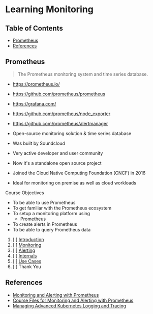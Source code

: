 # Learning Monitoring

## Table of Contents

<!-- START doctoc generated TOC please keep comment here to allow auto update -->
<!-- DON'T EDIT THIS SECTION, INSTEAD RE-RUN doctoc TO UPDATE -->

- [Prometheus](#prometheus)
- [References](#references)

<!-- END doctoc generated TOC please keep comment here to allow auto update -->

## Prometheus

> The Prometheus monitoring system and time series database.

- <https://prometheus.io/>
- <https://github.com/prometheus/prometheus>
- <https://grafana.com/>
- <https://github.com/prometheus/node_exporter>
- <https://github.com/prometheus/alertmanager>

- Open-source monitoring solution & time series database
- Was built by Soundcloud
- Very active developer and user community
- Now it's a standalone open source project
- Joined the Cloud Native Computing Foundation (CNCF) in 2016
- Ideal for monitoring on premise as well as cloud workloads

Course Objectives

- To be able to use Prometheus
- To get familiar with the Prometheus ecosystem
- To setup a monitoring platform using
  - Prometheus
- To create alerts in Prometheus
- To be able to query Prometheus data

1. [ ] [Introduction](prometheus-introduction/README.md)
1. [ ] [Monitoring](prometheus-monitoring/README.md)
1. [ ] [Alerting](prometheus-alerting/README.md)
1. [ ] [Internals](prometheus-internals/README.md)
1. [ ] [Use Cases](prometheus-use-cases/README.md)
1. [ ] Thank You

## References

- [Monitoring and Alerting with Prometheus](https://www.udemy.com/course/monitoring-and-alerting-with-prometheus)
- [Course Files for Monitoring and Alerting with Prometheus](https://github.com/in4it/prometheus-course)
- [Managing Advanced Kubernetes Logging and Tracing](https://app.pluralsight.com/library/courses/managing-advanced-kubernetes-logging-tracing/table-of-contents)
